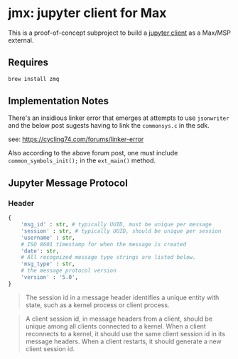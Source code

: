 # jmx: jupyter client for Max

This is a proof-of-concept subproject to build a [jupyter client](https://jupyter-client.readthedocs.io/en/stable/messaging.html) as a Max/MSP external.

## Requires

```bash
brew install zmq
```

## Implementation Notes

There's an insidious linker error that emerges at attempts to use `jsonwriter` and the below post sugests having to link the `commonsys.c` in the sdk.

see: <https://cycling74.com/forums/linker-error>

Also according to the above forum post, one must include `common_symbols_init();` in the `ext_main()` method.

## Jupyter Message Protocol

### Header

```python
{
    'msg_id' : str, # typically UUID, must be unique per message
    'session' : str, # typically UUID, should be unique per session
    'username' : str,
    # ISO 8601 timestamp for when the message is created
    'date': str,
    # All recognized message type strings are listed below.
    'msg_type' : str,
    # the message protocol version
    'version' : '5.0',
}
```

> The session id in a message header identifies a unique entity with state, such as a kernel process or client process.

> A client session id, in message headers from a client, should be unique among all clients connected to a kernel. When a client reconnects to a kernel, it should use the same client session id in its message headers. When a client restarts, it should generate a new client session id.
